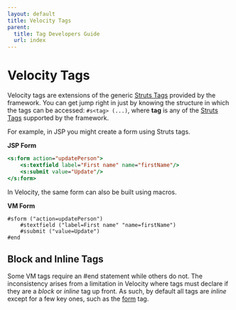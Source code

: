 ```yaml
---
layout: default
title: Velocity Tags
parent:
  title: Tag Developers Guide
  url: index
---
```


# Velocity Tags

Velocity tags are extensions of the generic [Struts Tags](struts-tags) provided by the framework. You can get jump
right in just by knowing the structure in which the tags can be accessed: `#s<tag> (...)`, 
where **tag** is any of the [Struts Tags](struts-tags) supported by the framework.

For example, in JSP you might create a form using Struts tags.

**JSP Form**

```jsp
<s:form action="updatePerson">
    <s:textfield label="First name" name="firstName"/>
    <s:submit value="Update"/>
</s:form>
```

In Velocity, the same form can also be built using macros.

**VM Form**

```
#sform ("action=updatePerson")
    #stextfield ("label=First name" "name=firstName")
    #ssubmit ("value=Update")
#end
```

## Block and Inline Tags

Some VM tags require an #end statement while others do not. The inconsistency arises from a limitation in Velocity 
where tags must declare if they are a _block_ or _inline_ tag up front. As such, by default all tags are _inline_ 
except for a few key ones, such as the [form](form-tag) tag.
